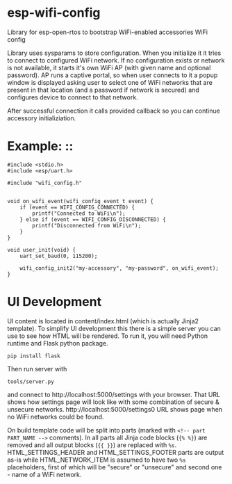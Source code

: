 # esp-wifi-config
Library for esp-open-rtos to bootstrap WiFi-enabled accessories WiFi config

Library uses sysparams to store configuration. When you initialize it
it tries to connect to configured WiFi network. If no configuration exists or
network is not available, it starts it's own WiFi AP (with given name and
optional password). AP runs a captive portal, so when user connects to it a
popup window is displayed asking user to select one of WiFi networks that are
present in that location (and a password if network is secured) and configures
device to connect to that network.

After successful connection it calls provided callback so you can continue
accessory initializiation.

# Example: ::

    #include <stdio.h>
    #include <esp/uart.h>

    #include "wifi_config.h"


    void on_wifi_event(wifi_config_event_t event) {
        if (event == WIFI_CONFIG_CONNECTED) {
            printf("Connected to WiFi\n");
        } else if (event == WIFI_CONFIG_DISCONNECTED) {
            printf("Disconnected from WiFi\n");
        }
    }

    void user_init(void) {
        uart_set_baud(0, 115200);

        wifi_config_init2("my-accessory", "my-password", on_wifi_event);
    }

# UI Development

UI content is located in content/index.html (which is actually Jinja2 template).
To simplify UI development this there is a simple server you can use to see
how HTML will be rendered. To run it, you will need Python runtime and Flask python
package.

    pip install flask

Then run server with

    tools/server.py

and connect to http://localhost:5000/settings with your browser. That URL shows
how settings page will look like with some combination of secure &amp; unsecure
networks. http://localhost:5000/settings0 URL shows page when no WiFi networks
could be found.

On build template code will be split into parts (marked with `<!-- part PART_NAME
-->` comments). In all parts all Jinja code blocks (`{% %}`) are removed and all
output blocks (`{{ }}`) are replaced with `%s`. HTML_SETTINGS_HEADER and
HTML_SETTINGS_FOOTER parts are output as-is while HTML_NETWORK_ITEM is assumed to
have two `%s` placeholders, first of which will be "secure" or "unsecure" and
second one - name of a WiFi network.
